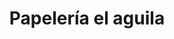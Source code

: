 ---
title: "Papelería el aguila"
url: /puerto-la-cruz/papeleria-el-aguila/
shop: material de oficina
---